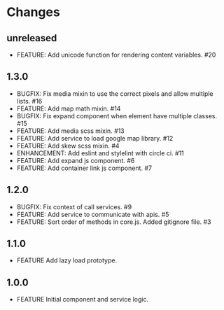 # Changes

## unreleased

 - FEATURE: Add unicode function for rendering content variables. #20

## 1.3.0

 - BUGFIX: Fix media mixin to use the correct pixels and allow multiple lists. #16
 - FEATURE: Add map math mixin. #14
 - BUGFIX: Fix expand component when element have multiple classes. #15
 - FEATURE: Add media scss mixin. #13
 - FEATURE: Add service to load google map library. #12
 - FEATURE: Add skew scss mixin. #4
 - ENHANCEMENT: Add eslint and stylelint with circle ci. #11
 - FEATURE: Add expand js component. #6
 - FEATURE: Add container link js component. #7

## 1.2.0

 - BUGFIX: Fix context of call services. #9
 - FEATURE: Add service to communicate with apis. #5
 - FEATURE: Sort order of methods in core.js. Added gitignore file. #3

## 1.1.0

 - FEATURE Add lazy load prototype.

## 1.0.0

 - FEATURE Initial component and service logic.

